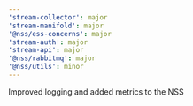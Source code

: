 ```yaml
---
'stream-collector': major
'stream-manifold': major
'@nss/ess-concerns': major
'stream-auth': major
'stream-api': major
'@nss/rabbitmq': major
'@nss/utils': minor
---
```


Improved logging and added metrics to the NSS
